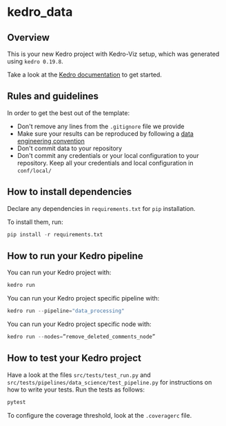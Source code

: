 # kedro_data

## Overview

This is your new Kedro project with Kedro-Viz setup, which was generated using `kedro 0.19.8`.

Take a look at the [Kedro documentation](https://docs.kedro.org) to get started.

## Rules and guidelines

In order to get the best out of the template:

- Don't remove any lines from the `.gitignore` file we provide
- Make sure your results can be reproduced by following a [data engineering convention](https://docs.kedro.org/en/stable/faq/faq.html#what-is-data-engineering-convention)
- Don't commit data to your repository
- Don't commit any credentials or your local configuration to your repository. Keep all your credentials and local configuration in `conf/local/`

## How to install dependencies

Declare any dependencies in `requirements.txt` for `pip` installation.

To install them, run:

```python
pip install -r requirements.txt
```

## How to run your Kedro pipeline

You can run your Kedro project with:

```python
kedro run
```

You can run your Kedro project specific pipeline with:

```python
kedro run --pipeline="data_processing"
```

You can run your Kedro project specific node with:

```python
kedro run --nodes=”remove_deleted_comments_node”
```

## How to test your Kedro project

Have a look at the files `src/tests/test_run.py` and `src/tests/pipelines/data_science/test_pipeline.py` for instructions on how to write your tests. Run the tests as follows:

```python
pytest
```

To configure the coverage threshold, look at the `.coveragerc` file.
